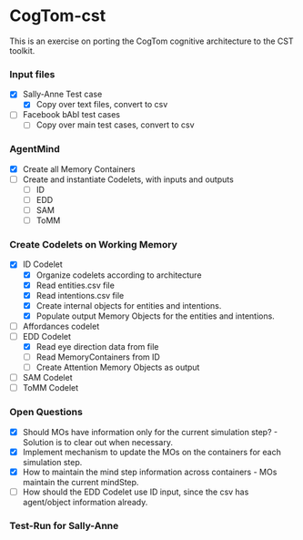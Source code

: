 # CogTom-cst
This is an exercise on porting the CogTom cognitive architecture to the CST toolkit.

### Input files
- [x] Sally-Anne Test case
  - [x] Copy over text files, convert to csv
- [ ] Facebook bAbI test cases
  - [ ] Copy over main test cases, convert to csv 

### AgentMind
- [x] Create all Memory Containers
- [ ] Create and instantiate Codelets, with inputs and outputs
  - [ ] ID
  - [ ] EDD
  - [ ] SAM
  - [ ] ToMM

### Create Codelets on Working Memory
- [x] ID Codelet  
  - [x] Organize codelets according to architecture
  - [x] Read entities.csv file
  - [x] Read intentions.csv file
  - [x] Create internal objects for entities and intentions.
  - [x] Populate output Memory Objects for the entities and intentions.
- [ ] Affordances codelet
- [ ] EDD Codelet
  - [x] Read eye direction data from file
  - [ ] Read MemoryContainers from ID
  - [ ] Create Attention Memory Objects as output
- [ ] SAM Codelet
- [ ] ToMM Codelet

### Open Questions
- [x] Should MOs have information only for the current simulation step? - Solution is to clear out when necessary.
- [x] Implement mechanism to update the MOs on the containers for each simulation step.
- [x] How to maintain the mind step information across containers - MOs maintain the current mindStep.
- [ ] How should the EDD Codelet use ID input, since the csv has agent/object information already.

### Test-Run for Sally-Anne
